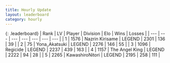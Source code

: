 ```yaml
---
title: Hourly Update
layout: leaderboard
category: hourly
---
```


{: .leaderboard}
| Rank | LV | Player | Division | Elo | Wins | Losses |
| --- | --- | --- | --- | --- | --- | --- |
| <span data-change="0">1</span> | 1576 | <span title="ID: 315148">Nazrin Kirisame</span> | LEGEND | <span data-change="0">2301</span> | <span data-change="0">136</span> | <span data-change="0">39</span> |
| <span data-change="0">2</span> | 75 | <span title="ID: 639135">Yona_Akatsuki</span> | LEGEND | <span data-change="0">2276</span> | <span data-change="0">146</span> | <span data-change="0">55</span> |
| <span data-change="0">3</span> | 1096 | <span title="ID: 353063">Regicide</span> | LEGEND | <span data-change="0">2237</span> | <span data-change="0">439</span> | <span data-change="0">163</span> |
| <span data-change="0">4</span> | 1157 | <span title="ID: 547162">The Angel King</span> | LEGEND | <span data-change="0">2222</span> | <span data-change="0">94</span> | <span data-change="0">28</span> |
| <span data-change="0">5</span> | 2265 | <span title="ID: 164871">KawashiroNitori</span> | LEGEND | <span data-change="0">2195</span> | <span data-change="3">258</span> | <span data-change="1">111</span> |